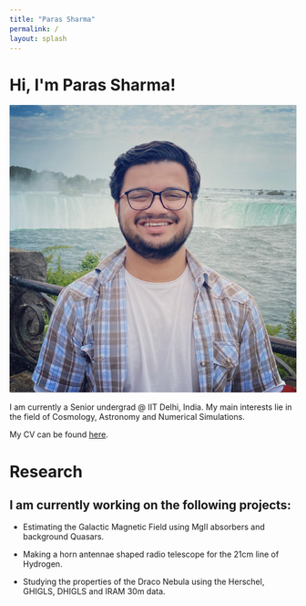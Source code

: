 ```yaml
---
title: "Paras Sharma"
permalink: /
layout: splash
---
```


# Hi, I'm Paras Sharma!

![alt](/media/paras.jpg)

I am currently a Senior undergrad @ IIT Delhi, India. My main interests lie in the field of Cosmology, Astronomy and Numerical Simulations.

My CV can be found [here](https://drive.google.com/file/d/1-9S1tqrEEZ9_Vf4jrk3zihSxKgpZpaBw/view?usp=sharing).

# Research

## I am currently working on the following projects:

- Estimating the Galactic Magnetic Field using MgII absorbers and background Quasars.

- Making a horn antennae shaped radio telescope for the 21cm line of Hydrogen.

- Studying the properties of the Draco Nebula using the Herschel, GHIGLS, DHIGLS and IRAM 30m data.